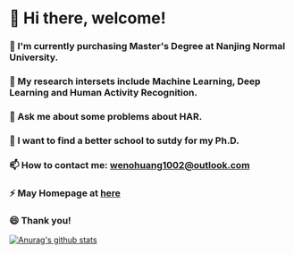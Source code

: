 # 👋 Hi there, welcome!
### 🔭 I'm currently purchasing Master's Degree at Nanjing Normal University.
### 🌱 My research intersets include Machine Learning, Deep Learning and Human Activity Recognition.
### 💬 Ask me about some problems about HAR.
### 👯 I want to find a better school to sutdy for my Ph.D.
### 📫 How to contact me: wenohuang1002@outlook.com
### ⚡ May Homepage at [here](https://wenbohuang1002.github.io/)
### 😄 Thank you!
[![Anurag's github stats](https://github-readme-stats.vercel.app/api?username=wenbohuang1002)](https://github.com/anuraghazra/github-readme-stats)

<!--
**wenbohuang1002/wenbohuang1002** is a ✨ _special_ ✨ repository because its `README.md` (this file) appears on your GitHub profile.

Here are some ideas to get you started:

- 🔭 I’m currently working on ...
- 🌱 I’m currently learning ...
- 👯 I’m looking to collaborate on ...
- 🤔 I’m looking for help with ...
- 💬 Ask me about ...
- 📫 How to reach me: ...
- 😄 Pronouns: ...
- ⚡ Fun fact: ...
-->
